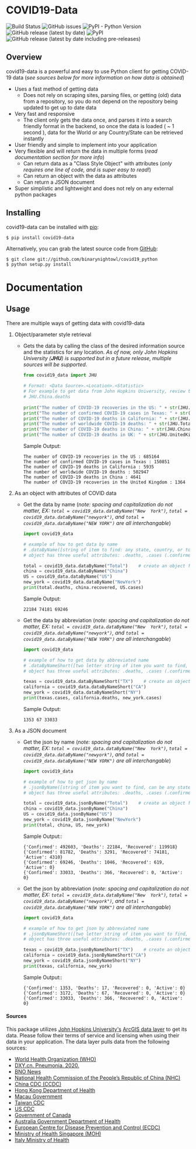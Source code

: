 # COVID19-Data
![Build Status](https://github.com/binarynightowl/covid19_python/workflows/Build%20Status/badge.svg)
<img alt="GitHub issues" src="https://img.shields.io/github/issues/binarynightowl/covid19_python">
<img alt="PyPI - Python Version" src="https://img.shields.io/pypi/pyversions/covid19-data?logo=python">
<img alt="GitHub release (latest by date)" src="https://img.shields.io/github/v/release/binarynightowl/covid19_python?logo=github">
<img alt="PyPI" src="https://img.shields.io/pypi/v/covid19-data?label=PyPi&logo=PyPi">
<img alt="GitHub release (latest by date including pre-releases)" src="https://img.shields.io/github/v/release/binarynightowl/covid19_python?include_prereleases&label=pre-release&logo=github">

## Overview
covid19-data is a powerful and easy to use Python client for getting COVID-19 data (*see sources below
for more information on how data is obtained*)
* Uses a fast method of getting data
    * Does not rely on scraping sites, parsing files, or getting (old) data from a repository, so you do not depend on the 
    repository being updated to get up to date data
* Very fast and responsive
    * The client only gets the data once, and parses it into a search friendly format in the backend, so once the data is 
    loaded ( *~* 1 second ), data for the World or any Country/State can be retrieved instantly
* User friendly and simple to implement into your application
* Very flexible and will return the data in multiple forms (*read documentation section for more info*)
    * Can return data as a "Class Style Object" with attributes (*only requires one line of code, and is super easy to
     read!*)
    * Can return an object with the data as attributes
    * Can return a JSON document
* Super simplistic and lightweight and does not rely on any external python packages


## Installing
covid19-data can be installed with [pip](https://pypi.org/project/covid19-data/):
```
$ pip install covid19-data
```
Alternatively, you can grab the latest source code from [GitHub](https://github.com/binarynightowl/covid19_python):
```
$ git clone git://github.com/binarynightowl/covid19_python
$ python setup.py install
```


# Documentation

## Usage
There are multiple ways of getting data with covid19-data
1. Object/parameter style retrieval
    * Gets the data by calling the class of the desired information source and the statistics for any location. *As of now, only John Hopkins University
     (__JHU__) is
     supported but in
     a future release, multiple sources will be supported*.
      ```python
      from covid19_data import JHU
    
      # Format: <Data Source>.<Location>.<Statistic>
      # For example to get data from John Hopkins University, review the following example:
      # JHU.China.deaths
        
      print("The number of COVID-19 recoveries in the US: " + str(JHU.US.recovered))
      print("The number of confirmed COVID-19 cases in Texas: " + str(JHU.Texas.confirmed))   # JHU.TX.confirmed also works
      print("The number of COVID-19 deaths in California: " + str(JHU.CA.deaths))     # JHU.California also works
      print("The number of worldwide COVID-19 deaths: " + str(JHU.Total.deaths))
      print("The number of COVID-19 deaths in China: " + str(JHU.China.deaths))
      print("The number of COVID-19 deaths in UK: " + str(JHU.UnitedKingdom.deaths))
        ```
        Sample Output:
        ```
        The number of COVID-19 recoveries in the US : 685164
        The number of confirmed COVID-19 cases in Texas : 150851
        The number of COVID-19 deaths in California : 5935
        The number of worldwide COVID-19 deaths : 502947
        The number of COVID-19 deaths in China : 4641
        The number of COVID-19 recoveries in the United Kingdom : 1364
        ```
      
2. As an object with attributes of COVID data
    * Get the data by name (*note: spacing and capitalization do not matter, EX: `total = covid19_data.dataByName("New 
    York")`, 
    `total = covid19_data.dataByName("newyork")`, and `total = covid19_data.dataByName("NEW YORK")` are all interchangable*)
        ```python
        import covid19_data
    
        # example of how to get data by name
        # .dataByName([string of item to find: any state, country, or total amount (spacing and capitalization do not matter)])
        # object has three useful attributes: .deaths, .cases (.confirmed also works), and .recovered
        
        total = covid19_data.dataByName("Total")    # create an object for our total data
        china = covid19_data.dataByName("China")
        US = covid19_data.dataByName("US")
        new_york = covid19_data.dataByName("NewYork")
        print(total.deaths, china.recovered, US.cases)
        ```
        Sample Output:
        ```
        22184 74181 69246
        ```
    * Get the data by abbreviation (*note: spacing and capitalization do not matter, EX: `total = covid19_data.dataByName("New 
    York")`, 
    `total = covid19_data.dataByName("newyork")`, and `total = covid19_data.dataByName("NEW YORK")` are all interchangable*)
        ```python
        import covid19_data        
        
        # example of how to get data by abbreviated name
        # .dataByNameShort([two letter string of item you want to find, can be any state])
        # object has three useful attributes: .deaths, .cases (.confirmed also works), and .recovered
        
        texas = covid19_data.dataByNameShort("TX")    # create an object for our total data
        california = covid19_data.dataByNameShort("CA")
        new_york = covid19_data.dataByNameShort("NY")
        print(texas.cases, california.deaths, new_york.cases)
        ```
        Sample Output:
        ```
        1353 67 33033
        ```
3. As a JSON document 
    * Get the json by name (*note: spacing and capitalization do not matter, EX: `total = covid19_data.dataByName("New 
    York")`, 
    `total = covid19_data.dataByName("newyork")`, and `total = covid19_data.dataByName("NEW YORK")` are all interchangable*)
        ```python
        import covid19_data
        
        # example of how to get json by name
        # .jsonByName([string of item you want to find, can be any state, country, or total amount (spacing and capitalization do not matter)])
        # object has three useful attributes: .deaths, .cases (.confirmed also works), and .recovered
        
        total = covid19_data.jsonByName("Total")    # create an object for our total data
        china = covid19_data.jsonByName("China")
        US = covid19_data.jsonByName("US")
        new_york = covid19_data.jsonByName("NewYork")
        print(total, china, US, new_york)
        ```
        Sample Output::
        ```
        {'Confirmed': 492603, 'Deaths': 22184, 'Recovered': 119918}
        {'Confirmed': 81782, 'Deaths': 3291, 'Recovered': 74181, 'Active': 4310}
        {'Confirmed': 69246, 'Deaths': 1046, 'Recovered': 619, 'Active': 0}
        {'Confirmed': 33033, 'Deaths': 366, 'Recovered': 0, 'Active': 0}
        ```
    * Get the json by abbreviation (*note: spacing and capitalization do not matter, EX: `total = covid19_data.dataByName("New 
    York")`, 
    `total = covid19_data.dataByName("newyork")`, and `total = covid19_data.dataByName("NEW YORK")` are all interchangable*)
        ```python
        import covid19_data
        
        # example of how to get json by abbreviated name
        # .jsonByNameShort([two letter string of item you want to find, can be any state])
        # object has three useful attributes: .deaths, .cases (.confirmed also works), and .recovered
        
        texas = covid19_data.jsonByNameShort("TX")    # create an object for our total data
        california = covid19_data.jsonByNameShort("CA")
        new_york = covid19_data.jsonByNameShort("NY")
        print(texas, california, new_york)
        ```
        Sample Output::
        ```
        {'Confirmed': 1353, 'Deaths': 17, 'Recovered': 0, 'Active': 0}
        {'Confirmed': 3172, 'Deaths': 67, 'Recovered': 0, 'Active': 0}
        {'Confirmed': 33033, 'Deaths': 366, 'Recovered': 0, 'Active': 0}
        ```
  
#### Sources
This package utilizes [John Hopkins University's](https://coronavirus.jhu.edu/map.html) [ArcGIS data layer](https://services1.arcgis.com/0MSEUqKaxRlEPj5g/ArcGIS/rest/services/ncov_cases/FeatureServer) 
to get its data. Please follow their terms of service and licensing when using their data in your application. The data layer 
pulls data from the 
following sources:
- [World Health Organization (WHO)](https://www.who.int/)
- [DXY.cn. Pneumonia. 2020.](http://3g.dxy.cn/newh5/view/pneumonia)
- [BNO News](https://bnonews.com/index.php/2020/02/the-latest-coronavirus-cases/)
- [National Health Commission of the People’s Republic of China (NHC)](http://www.nhc.gov.cn/xcs/yqtb/list_gzbd.shtml)
- [China CDC (CCDC)](http://weekly.chinacdc.cn/news/TrackingtheEpidemic.htm)
- [Hong Kong Department of Health](https://www.chp.gov.hk/en/features/102465.html)
- [Macau Government](https://www.ssm.gov.mo/portal/)
- [Taiwan CDC](https://sites.google.com/cdc.gov.tw/2019ncov/taiwan?authuser=0)
- [US CDC](https://www.cdc.gov/coronavirus/2019-ncov/index.html)
- [Government of Canada](https://www.canada.ca/en/public-health/services/diseases/coronavirus.html)
- [Australia Government Department of Health](https://www.health.gov.au/news/coronavirus-update-at-a-glance)
- [European Centre for Disease Prevention and Control (ECDC)](https://www.ecdc.europa.eu/en/geographical-distribution-2019-ncov-cases)
- [Ministry of Health Singapore (MOH)](https://www.moh.gov.sg/covid-19)
- [Italy Ministry of Health](http://www.salute.gov.it/nuovocoronavirus)
